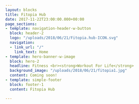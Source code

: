 ```yaml
---
layout: blocks
title: Fitopia Hub
date: 2017-11-22T23:00:00.000+00:00
page_sections:
- template: navigation-header-w-button
  block: header-2
  logo: "/uploads/2018/06/21/Fitopia.hub-ICON.svg"
  navigation:
  - link_url: "/"
    link_text: Home
- template: hero-banner-w-image
  block: hero-2
  headline: Fitness <br><strong>Workout For Life</strong>
  background_image: "/uploads/2018/06/21/fitopia1.jpg"
  content: Coming soon!
- template: simple-footer
  block: footer-1
  content: Fitopia Hub

---
```

